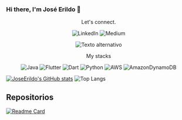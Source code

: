 ### Hi there, I'm José Erildo 👋

<div align="center">
  Let's connect.
</div>
<div align="center">
  
  ![LinkedIn](https://img.shields.io/badge/linkedin-%230077B5.svg?style=for-the-badge&logo=linkedin&logoColor=white)
![Medium](https://img.shields.io/badge/Medium-12100E?style=for-the-badge&logo=medium&logoColor=white)

  ![Texto alternativo](https://i.pinimg.com/1200x/41/7c/62/417c6272d5856068eeb52e453681d5b3.jpg)

</div>

<div align="center">
  
 My stacks
 
![Java](https://img.shields.io/badge/java-%23ED8B00.svg?style=for-the-badge&logo=openjdk&logoColor=white)
![Flutter](https://img.shields.io/badge/Flutter-%2302569B.svg?style=for-the-badge&logo=Flutter&logoColor=white)
![Dart](https://img.shields.io/badge/dart-%230175C2.svg?style=for-the-badge&logo=dart&logoColor=white)
![Python](https://img.shields.io/badge/python-3670A0?style=for-the-badge&logo=python&logoColor=ffdd54)
![AWS](https://img.shields.io/badge/AWS-%23FF9900.svg?style=for-the-badge&logo=amazon-aws&logoColor=white)
![AmazonDynamoDB](https://img.shields.io/badge/Amazon%20DynamoDB-4053D6?style=for-the-badge&logo=Amazon%20DynamoDB&logoColor=white)
</div>



<!--
**JoseErildo/JoseErildo** is a ✨ _special_ ✨ repository because its `README.md` (this file) appears on your GitHub profile.

Here are some ideas to get you started:

- 🔭 I’m currently working on ...
- 🌱 I’m currently learning ...
- 👯 I’m looking to collaborate on ...
- 🤔 I’m looking for help with ...
- 💬 Ask me about ...
- 📫 How to reach me: ...
- 😄 Pronouns: ...
- ⚡ Fun fact: ...
-->


[![JoseErildo's GitHub stats](https://github-readme-stats.vercel.app/api?username=JoseErildo&theme=radical&show_icons=true)](https://github.com/JoseErildo/github-readme-stats)
![Top Langs](https://github-readme-stats.vercel.app/api/top-langs/?username=anuraghazra&layout=compact&theme=radical)

## Repositorios
[![Readme Card](https://github-readme-stats.vercel.app/api/pin/?username=anuraghazra&repo=github-readme-stats&theme=radical)](https://github.com/anuraghazra/github-readme-stats)

